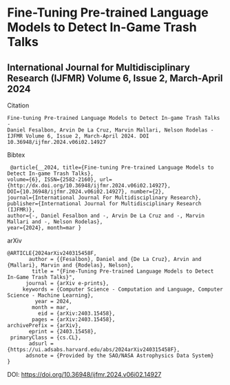 # Fine-Tuning Pre-trained Language Models to Detect In-Game Trash Talks

## International Journal for Multidisciplinary Research (IJFMR) Volume 6, Issue 2, March-April 2024

Citation
```
Fine-tuning Pre-trained Language Models to Detect In-game Trash Talks -
Daniel Fesalbon, Arvin De La Cruz, Marvin Mallari, Nelson Rodelas -
IJFMR Volume 6, Issue 2, March-April 2024. DOI 10.36948/ijfmr.2024.v06i02.14927
```

Bibtex
```
 @article{__2024, title={Fine-tuning Pre-trained Language Models to Detect In-game Trash Talks},
volume={6}, ISSN={2582-2160}, url={http://dx.doi.org/10.36948/ijfmr.2024.v06i02.14927},
DOI={10.36948/ijfmr.2024.v06i02.14927}, number={2},
journal={International Journal For Multidisciplinary Research}, publisher={International Journal for Multidisciplinary Research (IJFMR)},
author={-, Daniel Fesalbon and -, Arvin De La Cruz and -, Marvin Mallari and -, Nelson Rodelas},
year={2024}, month=mar }
```

arXiv
```
@ARTICLE{2024arXiv240315458F,
       author = {{Fesalbon}, Daniel and {De La Cruz}, Arvin and {Mallari}, Marvin and {Rodelas}, Nelson},
        title = "{Fine-Tuning Pre-trained Language Models to Detect In-Game Trash Talks}",
      journal = {arXiv e-prints},
     keywords = {Computer Science - Computation and Language, Computer Science - Machine Learning},
         year = 2024,
        month = mar,
          eid = {arXiv:2403.15458},
        pages = {arXiv:2403.15458},
archivePrefix = {arXiv},
       eprint = {2403.15458},
 primaryClass = {cs.CL},
       adsurl = {https://ui.adsabs.harvard.edu/abs/2024arXiv240315458F},
      adsnote = {Provided by the SAO/NASA Astrophysics Data System}
}
```

DOI: https://doi.org/10.36948/ijfmr.2024.v06i02.14927
